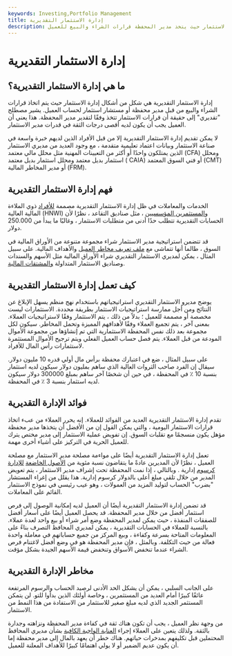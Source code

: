 ```yaml
---
keywords: Investing,Portfolio Management
title: إدارة الاستثمار التقديرية
description: إدارة الاستثمار التقديرية هي شكل من أشكال الاستثمار حيث يتخذ مدير المحفظة قرارات الشراء والبيع للعميل.
---
```


# إدارة الاستثمار التقديرية
## ما هي إدارة الاستثمار التقديرية؟

إدارة الاستثمار التقديرية هي شكل من أشكال إدارة الاستثمار حيث يتم اتخاذ قرارات الشراء والبيع من قبل مدير محفظة أو مستشار استثمار لحساب العميل. يشير مصطلح "تقديري" إلى حقيقة أن قرارات الاستثمار تتخذ وفقًا لتقدير مدير المحفظة. هذا يعني أن العميل يجب أن يكون لديه أقصى درجات الثقة في قدرات مدير الاستثمار.

لا يمكن تقديم إدارة الاستثمار التقديرية إلا من قبل الأفراد الذين لديهم خبرة واسعة في صناعة الاستثمار وبيانات اعتماد تعليمية متقدمة ، مع وجود العديد من مديري الاستثمار الذين يمتلكون واحدًا أو أكثر من التعيينات المهنية مثل محلل مالي معتمد (CFA) ومحلل استثمار بديل معتمد ومحلل استثمار بديل معتمد ( CAIA) أو فني السوق المعتمد (CMT) أو مدير المخاطر المالية (FRM).

## فهم إدارة الاستثمار التقديرية

الخدمات والمعاملات في ظل إدارة الاستثمار التقديرية مصممة [للأفراد](/hnwi) ذوي الملاءة المالية العالية (HNWI) [والمستثمرين المؤسسيين](/institutionalinvestor) ، مثل صناديق التقاعد ، نظرًا لأن الحسابات التقديرية تتطلب حدًا أدنى من متطلبات الاستثمار ، وغالبًا ما يبدأ من 250.000 دولار.

قد تتضمن استراتيجية مدير الاستثمار شراء مجموعة متنوعة من الأوراق المالية في السوق ، طالما أنها تتماشى مع [ملف تعريف مخاطر العميل](/risk-profile) والأهداف المالية. على سبيل المثال ، يمكن لمديري الاستثمار التقديري شراء الأوراق المالية مثل الأسهم والسندات وصناديق الاستثمار المتداولة [والمشتقات المالية](/derivative).

## كيف تعمل إدارة الاستثمار التقديرية

يوضح مديرو الاستثمار التقديري استراتيجياتهم باستخدام نهج منظم يسهل الإبلاغ عن النتائج ومن أجل ممارسة استراتيجيات الاستثمار بطريقة محددة. الاستثمارات ليست مخصصة أو مصممة للعميل ؛ بدلاً من ذلك ، يتم الاستثمار وفقًا لاستراتيجيات العملاء. بمعنى آخر ، يتم تجميع العملاء وفقًا لأهدافهم المميزة وتحمل المخاطر. سيكون لكل مجموعة بعد ذلك نفس المحفظة الاستثمارية التي تم إنشاؤها من مجموعة الأموال المودعة من قبل العملاء. يتم فصل حساب العميل الفعلي ويتم ترجيح الأموال المستثمرة لاستثمارات رأس المال للأفراد.

على سبيل المثال ، ضع في اعتبارك محفظة برأس مال أولي قدره 10 مليون دولار. سيقال إن الفرد صاحب الثروات العالية الذي ساهم بمليون دولار سيكون لديه استثمار بنسبة 10 ٪ في المحفظة ، في حين أن شخصًا آخر ساهم بمبلغ 300000 دولار سيكون لديه استثمار بنسبة 3 ٪ في المحفظة.

## فوائد الإدارة التقديرية

تقدم إدارة الاستثمار التقديرية العديد من الفوائد للعملاء. إنه يحرر العملاء من عبء اتخاذ قرارات الاستثمار اليومية ، والتي يمكن القول إن من الأفضل أن يتخذها مدير محفظة مؤهل يكون منسجمًا مع تقلبات السوق. إن تفويض عملية الاستثمار إلى مدير مختص يترك للعميل الحرية في التركيز على أشياء أخرى مهمة.

تعمل إدارة الاستثمار التقديرية أيضًا على مواءمة مصلحة مدير الاستثمار مع مصلحة العميل ، نظرًا لأن المديرين عادةً ما يتقاضون نسبة مئوية من [الأصول الخاضعة](/assets-under-administration) [للإدارة كرسوم](/managementfee) إدارية . وبالتالي ، إذا نمت المحفظة تحت إشراف مدير الاستثمار ، يتم تعويض المدير من خلال تلقي مبلغ أعلى بالدولار كرسوم إدارية. هذا يقلل من إغراء المستشار "بضرب" الحساب لتوليد المزيد من العمولات ، وهو عيب رئيسي في نموذج الاستثمار القائم على المعاملات.

قد تضمن إدارة الاستثمار التقديرية أيضًا أن العميل لديه إمكانية الوصول إلى فرص استثمار أفضل من خلال مدير المحفظة. قد يحصل العميل أيضًا على أسعار أفضل للصفقات المنفذة ، حيث يمكن لمدير المحفظة وضع أمر شراء أو بيع واحد لعدة عملاء. بالنسبة للعملاء في الحسابات التقديرية ، يمكن لمديري المحافظ التصرف بناءً على المعلومات المتاحة بسرعة وكفاءة ، وبيع المركز من جميع حساباتهم في معاملة واحدة فعالة من حيث التكلفة. وبالمثل ، فإن مدير المحفظة هو في وضع أفضل لاغتنام فرص الشراء عندما تنخفض الأسواق وتنخفض قيمة الأسهم الجيدة بشكل مؤقت.

## مخاطر الإدارة التقديرية

على الجانب السلبي ، يمكن أن يشكل الحد الأدنى لرصيد الحساب والرسوم المرتفعة عائقًا كبيرًا أمام العديد من المستثمرين ، وخاصة أولئك الذين بدأوا للتو. لن يتمكن المستثمر الجديد الذي لديه مبلغ صغير للاستثمار من الاستفادة من هذا النمط من الاستثمار.

من وجهة نظر العميل ، يجب أن تكون هناك ثقة في كفاءة مدير المحفظة ونزاهته وجدارة بالثقة. ولذلك يتعين على العملاء إجراء [العناية الواجبة الكافية](/duediligence) بشأن مديري المحافظ المحتملين قبل تكليفهم بمدخرات حياتهم. هناك خطر أن يعهد بالمال إلى مدير محفظة إما أن يكون عديم الضمير أو لا يولي اهتمامًا كبيرًا للأهداف المعلنة للعميل.


